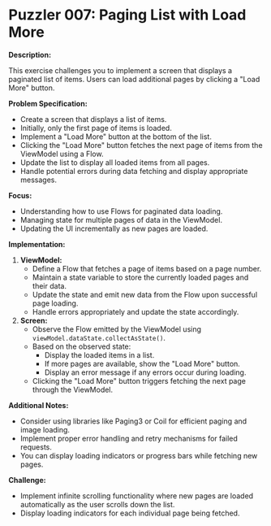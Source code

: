 # Puzzler 007: Paging List with Load More

**Description:**

This exercise challenges you to implement a screen that displays a paginated list of items. Users can load additional pages by clicking a "Load More" button.

**Problem Specification:**

* Create a screen that displays a list of items.
* Initially, only the first page of items is loaded.
* Implement a "Load More" button at the bottom of the list.
* Clicking the "Load More" button fetches the next page of items from the ViewModel using a Flow.
* Update the list to display all loaded items from all pages.
* Handle potential errors during data fetching and display appropriate messages.

**Focus:**

* Understanding how to use Flows for paginated data loading.
* Managing state for multiple pages of data in the ViewModel.
* Updating the UI incrementally as new pages are loaded.

**Implementation:**

1. **ViewModel:**
    * Define a Flow that fetches a page of items based on a page number.
    * Maintain a state variable to store the currently loaded pages and their data.
    * Update the state and emit new data from the Flow upon successful page loading.
    * Handle errors appropriately and update the state accordingly.
2. **Screen:**
    * Observe the Flow emitted by the ViewModel using `viewModel.dataState.collectAsState()`.
    * Based on the observed state:
        * Display the loaded items in a list.
        * If more pages are available, show the "Load More" button.
        * Display an error message if any errors occur during loading.
    * Clicking the "Load More" button triggers fetching the next page through the ViewModel.

**Additional Notes:**

* Consider using libraries like Paging3 or Coil for efficient paging and image loading.
* Implement proper error handling and retry mechanisms for failed requests.
* You can display loading indicators or progress bars while fetching new pages.

**Challenge:**

* Implement infinite scrolling functionality where new pages are loaded automatically as the user scrolls down the list.
* Display loading indicators for each individual page being fetched.

